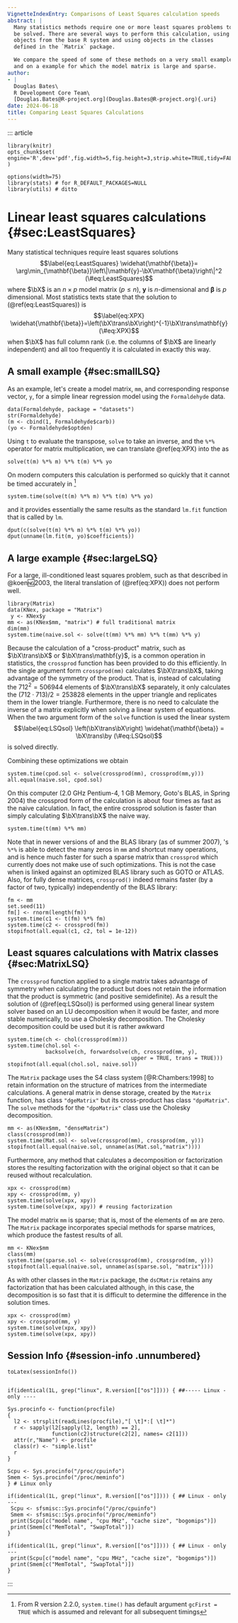 ```yaml
---
VignetteIndexEntry: Comparisons of Least Squares calculation speeds
abstract: |
  Many statistics methods require one or more least squares problems to
  be solved. There are several ways to perform this calculation, using
  objects from the base R system and using objects in the classes
  defined in the `Matrix` package.

  We compare the speed of some of these methods on a very small example
  and on a example for which the model matrix is large and sparse.
author:
- |
  Douglas Bates\
  R Development Core Team\
  [Douglas.Bates@R-project.org](Douglas.Bates@R-project.org){.uri}
date: 2024-06-18
title: Comparing Least Squares Calculations
---
```


::: article
``` {r include=FALSE}
library(knitr)
opts_chunk$set(
engine='R',dev='pdf',fig.width=5,fig.height=3,strip.white=TRUE,tidy=FALSE
)
```

``` {r preliminaries, echo=FALSE}
options(width=75)
library(stats) # for R_DEFAULT_PACKAGES=NULL
library(utils) # ditto
```

# Linear least squares calculations {#sec:LeastSquares}

Many statistical techniques require least squares solutions
$$\label{eq:LeastSquares}
  \widehat{\mathbf{\beta}}=
  \arg\min_{\mathbf{\beta}}\left\|\mathbf{y}-\bX\mathbf{\beta}\right\|^2   (\#eq:LeastSquares)$$
where $\bX$ is an $n\times p$ model matrix ($p\leq n$), $\mathbf{y}$ is
$n$-dimensional and $\mathbf{\beta}$ is $p$ dimensional. Most statistics
texts state that the solution to (\@ref(eq:LeastSquares)) is
$$\label{eq:XPX}
  \widehat{\mathbf{\beta}}=\left(\bX\trans\bX\right)^{-1}\bX\trans\mathbf{y}   (\#eq:XPX)$$
when $\bX$ has full column rank (i.e. the columns of $\bX$ are linearly
independent) and all too frequently it is calculated in exactly this
way.

## A small example {#sec:smallLSQ}

As an example, let's create a model matrix, `mm`, and corresponding
response vector, `y`, for a simple linear regression model using the
`Formaldehyde` data.

``` {r modelMatrix}
data(Formaldehyde, package = "datasets")
str(Formaldehyde)
(m <- cbind(1, Formaldehyde$carb))
(yo <- Formaldehyde$optden)
```

Using `t` to evaluate the transpose, `solve` to take an inverse, and the
`%*%` operator for matrix multiplication, we can translate \@ref(eq:XPX)
into the as

``` {r naiveCalc}
solve(t(m) %*% m) %*% t(m) %*% yo
```

On modern computers this calculation is performed so quickly that it
cannot be timed accurately in [^1]

``` {r timedNaive}
system.time(solve(t(m) %*% m) %*% t(m) %*% yo)
```

and it provides essentially the same results as the standard `lm.fit`
function that is called by `lm`.

``` {r catNaive}
dput(c(solve(t(m) %*% m) %*% t(m) %*% yo))
dput(unname(lm.fit(m, yo)$coefficients))
```

## A large example {#sec:largeLSQ}

For a large, ill-conditioned least squares problem, such as that
described in @koen:ng:2003, the literal translation of (\@ref(eq:XPX))
does not perform well.

``` {r KoenNg}
library(Matrix)
data(KNex, package = "Matrix")
 y <- KNex$y
mm <- as(KNex$mm, "matrix") # full traditional matrix
dim(mm)
system.time(naive.sol <- solve(t(mm) %*% mm) %*% t(mm) %*% y)
```

Because the calculation of a "cross-product" matrix, such as
$\bX\trans\bX$ or $\bX\trans\mathbf{y}$, is a common operation in
statistics, the `crossprod` function has been provided to do this
efficiently. In the single argument form `crossprod(mm)` calculates
$\bX\trans\bX$, taking advantage of the symmetry of the product. That
is, instead of calculating the $712^2=506944$ elements of $\bX\trans\bX$
separately, it only calculates the $(712\cdot
713)/2=253828$ elements in the upper triangle and replicates them in the
lower triangle. Furthermore, there is no need to calculate the inverse
of a matrix explicitly when solving a linear system of equations. When
the two argument form of the `solve` function is used the linear system
$$\label{eq:LSQsol}
  \left(\bX\trans\bX\right) \widehat{\mathbf{\beta}} = \bX\trans\by   (\#eq:LSQsol)$$
is solved directly.

Combining these optimizations we obtain

``` {r crossKoenNg}
system.time(cpod.sol <- solve(crossprod(mm), crossprod(mm,y)))
all.equal(naive.sol, cpod.sol)
```

On this computer (2.0 GHz Pentium-4, 1 GB Memory, Goto's BLAS, in Spring
2004) the crossprod form of the calculation is about four times as fast
as the naive calculation. In fact, the entire crossprod solution is
faster than simply calculating $\bX\trans\bX$ the naive way.

``` {r xpxKoenNg}
system.time(t(mm) %*% mm)
```

Note that in newer versions of and the BLAS library (as of summer 2007),
's `%*%` is able to detect the many zeros in `mm` and shortcut many
operations, and is hence much faster for such a sparse matrix than
`crossprod` which currently does not make use of such optimizations.
This is not the case when is linked against an optimized BLAS library
such as GOTO or ATLAS. Also, for fully dense matrices, `crossprod()`
indeed remains faster (by a factor of two, typically) independently of
the BLAS library:

``` {r fullMatrix_crossprod}
fm <- mm
set.seed(11)
fm[] <- rnorm(length(fm))
system.time(c1 <- t(fm) %*% fm)
system.time(c2 <- crossprod(fm))
stopifnot(all.equal(c1, c2, tol = 1e-12))
```

## Least squares calculations with Matrix classes {#sec:MatrixLSQ}

The `crossprod` function applied to a single matrix takes advantage of
symmetry when calculating the product but does not retain the
information that the product is symmetric (and positive semidefinite).
As a result the solution of (\@ref(eq:LSQsol)) is performed using
general linear system solver based on an LU decomposition when it would
be faster, and more stable numerically, to use a Cholesky decomposition.
The Cholesky decomposition could be used but it is rather awkward

``` {r naiveChol}
system.time(ch <- chol(crossprod(mm)))
system.time(chol.sol <-
            backsolve(ch, forwardsolve(ch, crossprod(mm, y),
                                       upper = TRUE, trans = TRUE)))
stopifnot(all.equal(chol.sol, naive.sol))
```

The `Matrix` package uses the S4 class system [@R:Chambers:1998] to
retain information on the structure of matrices from the intermediate
calculations. A general matrix in dense storage, created by the `Matrix`
function, has class `"dgeMatrix"` but its cross-product has class
`"dpoMatrix"`. The `solve` methods for the `"dpoMatrix"` class use the
Cholesky decomposition.

``` {r MatrixKoenNg}
mm <- as(KNex$mm, "denseMatrix")
class(crossprod(mm))
system.time(Mat.sol <- solve(crossprod(mm), crossprod(mm, y)))
stopifnot(all.equal(naive.sol, unname(as(Mat.sol,"matrix"))))
```

Furthermore, any method that calculates a decomposition or factorization
stores the resulting factorization with the original object so that it
can be reused without recalculation.

``` {r saveFactor}
xpx <- crossprod(mm)
xpy <- crossprod(mm, y)
system.time(solve(xpx, xpy))
system.time(solve(xpx, xpy)) # reusing factorization
```

The model matrix `mm` is sparse; that is, most of the elements of `mm`
are zero. The `Matrix` package incorporates special methods for sparse
matrices, which produce the fastest results of all.

``` {r SparseKoenNg}
mm <- KNex$mm
class(mm)
system.time(sparse.sol <- solve(crossprod(mm), crossprod(mm, y)))
stopifnot(all.equal(naive.sol, unname(as(sparse.sol, "matrix"))))
```

As with other classes in the `Matrix` package, the `dsCMatrix` retains
any factorization that has been calculated although, in this case, the
decomposition is so fast that it is difficult to determine the
difference in the solution times.

``` {r SparseSaveFactor}
xpx <- crossprod(mm)
xpy <- crossprod(mm, y)
system.time(solve(xpx, xpy))
system.time(solve(xpx, xpy))
```

## Session Info {#session-info .unnumbered}

``` {r sessionInfo, results='asis'}
toLatex(sessionInfo())
```

``` {r from_pkg_sfsmisc, echo=FALSE}

if(identical(1L, grep("linux", R.version[["os"]]))) { ##----- Linux - only ----

Sys.procinfo <- function(procfile)
{
  l2 <- strsplit(readLines(procfile),"[ \t]*:[ \t]*")
  r <- sapply(l2[sapply(l2, length) == 2],
              function(c2)structure(c2[2], names= c2[1]))
  attr(r,"Name") <- procfile
  class(r) <- "simple.list"
  r
}

Scpu <- Sys.procinfo("/proc/cpuinfo")
Smem <- Sys.procinfo("/proc/meminfo")
} # Linux only
```

``` {r Sys_proc_fake, eval=FALSE}
if(identical(1L, grep("linux", R.version[["os"]]))) { ## Linux - only ---
 Scpu <- sfsmisc::Sys.procinfo("/proc/cpuinfo")
 Smem <- sfsmisc::Sys.procinfo("/proc/meminfo")
 print(Scpu[c("model name", "cpu MHz", "cache size", "bogomips")])
 print(Smem[c("MemTotal", "SwapTotal")])
}
```

``` {r Sys_proc_out, echo=FALSE}
if(identical(1L, grep("linux", R.version[["os"]]))) { ## Linux - only ---
 print(Scpu[c("model name", "cpu MHz", "cache size", "bogomips")])
 print(Smem[c("MemTotal", "SwapTotal")])
}
```
:::

[^1]: From R version 2.2.0, `system.time()` has default argument
    `gcFirst = TRUE` which is assumed and relevant for all subsequent
    timings
